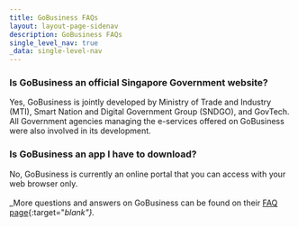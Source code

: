 ```yaml
---
title: GoBusiness FAQs
layout: layout-page-sidenav
description: GoBusiness FAQs
single_level_nav: true
_data: single-level-nav
---
```


### Is GoBusiness an official Singapore Government website?
Yes, GoBusiness is jointly developed by Ministry of Trade and Industry (MTI), Smart Nation and Digital Government Group (SNDGO), and GovTech. All Government agencies managing the e-services offered on GoBusiness were also involved in its development.

### Is GoBusiness an app I have to download?
No, GoBusiness is currently an online portal that you can access with your web
browser only.
<br>
<br>
_More questions and answers on GoBusiness can be found on their [FAQ page](https://www.gobusiness.gov.sg/faqs/about-gobiz/){:target="_blank"}._
